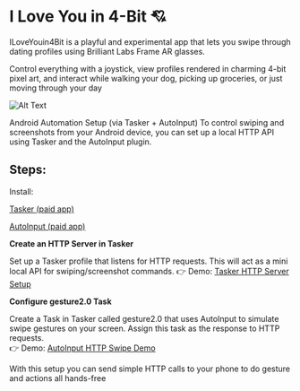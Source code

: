 # I Love You in 4-Bit 💘

ILoveYouin4Bit is a playful and experimental app that lets you swipe through dating profiles using Brilliant Labs Frame AR glasses.

Control everything with a joystick, view profiles rendered in charming 4-bit pixel art, and interact while walking your dog, picking up groceries, or just moving through your day

![Alt Text](images/demo.gif)

Android Automation Setup (via Tasker + AutoInput)
To control swiping and screenshots from your Android device, you can set up a local HTTP API using Tasker and the AutoInput plugin.

## Steps:

Install:

[Tasker (paid app)](https://play.google.com/store/apps/details?id=net.dinglisch.android.taskerm&hl=en_us)

[AutoInput (paid app)](https://play.google.com/store/apps/details?id=com.joaomgcd.autoinput&hl=en_US)

**Create an HTTP Server in Tasker**

Set up a Tasker profile that listens for HTTP requests. This will act as a mini local API for swiping/screenshot commands.
👉 Demo: [Tasker HTTP Server Setup](https://youtu.be/0R9Go6tJqKY)

**Configure gesture2.0 Task**

Create a Task in Tasker called gesture2.0 that uses AutoInput to simulate swipe gestures on your screen. Assign this task as the response to HTTP requests.  
👉 Demo: [AutoInput HTTP Swipe Demo](https://youtu.be/qQlPUXw4-_A)

With this setup you can send simple HTTP calls to your phone to do gesture and actions all hands-free